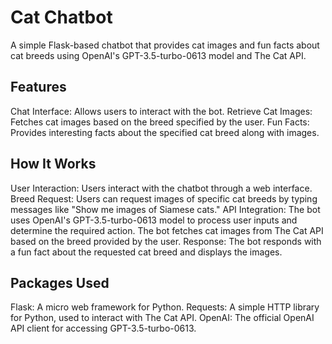 # Cat Chatbot

A simple Flask-based chatbot that provides cat images and fun facts about cat breeds using OpenAI's GPT-3.5-turbo-0613 model and The Cat API.

## Features

Chat Interface: Allows users to interact with the bot.
Retrieve Cat Images: Fetches cat images based on the breed specified by the user.
Fun Facts: Provides interesting facts about the specified cat breed along with images.

## How It Works

User Interaction: Users interact with the chatbot through a web interface.
Breed Request: Users can request images of specific cat breeds by typing messages like "Show me images of Siamese cats."
API Integration:
The bot uses OpenAI's GPT-3.5-turbo-0613 model to process user inputs and determine the required action.
The bot fetches cat images from The Cat API based on the breed provided by the user.
Response: The bot responds with a fun fact about the requested cat breed and displays the images.


## Packages Used

Flask: A micro web framework for Python.
Requests: A simple HTTP library for Python, used to interact with The Cat API.
OpenAI: The official OpenAI API client for accessing GPT-3.5-turbo-0613.
